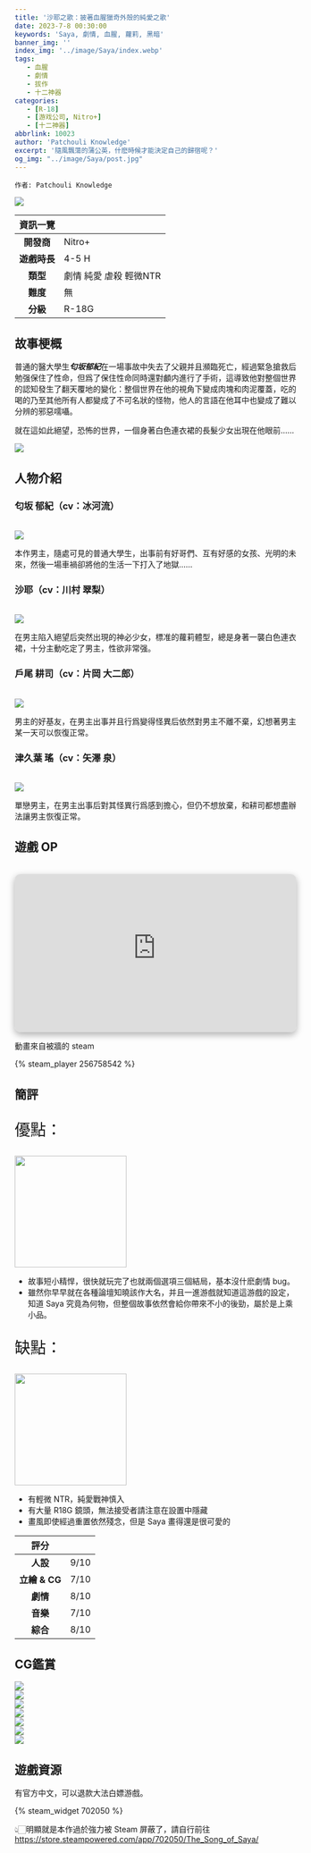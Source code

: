 ```yaml
---
title: '沙耶之歌：披著血腥獵奇外殼的純愛之歌'
date: 2023-7-8 00:30:00
keywords: 'Saya, 劇情, 血腥, 蘿莉, 黑暗'
banner_img: ''
index_img: '../image/Saya/index.webp'
tags:
   - 血腥
   - 劇情
   - 拔作
   - 十二神器
categories:
   - [R-18]
   - [游戏公司, Nitro+]
   - [十二神器]
abbrlink: 10023
author: 'Patchouli Knowledge'
excerpt: '隨風飄蕩的蒲公英，什麽時候才能決定自己的歸宿呢？'
og_img: "../image/Saya/post.jpg"
---
```


`作者: Patchouli Knowledge`

<style>
.heimu {
    display: inline-block;
    background-color: #25252533;
    color: transparent;
    text-shadow: none;
    border-radius: 8px;
    padding: 4px 8px;
    transition: all ease .2s;
}
.heimu:hover, .heimu:active,
.heimu:hover .heimu, .heimu:active .heimu {
    color: white !important;
}
.heimu:hover a, a:hover .heimu,
.heimu:active a, a:active .heimu {
    color: lightblue !important;
}
.heimu:hover .new, .heimu .new:hover, .new:hover .heimu,
.heimu:active .new, .heimu .new:active, .new:active .heimu {
    color: #BA0000 !important;
}
</style>

<style>
.BIGNAME
{
font-size:40px;
font-weight:bolder;
font-family:serif
}
</style>

<style>
.CV
{
font-size:30px;
font-weight:bolder;
font-family:serif
}
</style>

![](../image/Saya/post.jpg)

| 資訊一覽     |                  |
|:--------:|:---------------- |
| **開發商**  | Nitro+ |
| **遊戲時長** |4-5 H          |
| **類型**   | 劇情 純愛 虐殺 輕微NTR     |
| **難度**   | 無            |
| **分級**   | R-18G             |

## 故事梗概

普通的醫大學生***匂坂郁紀***在一場事故中失去了父親并且瀕臨死亡，經過緊急搶救后勉强保住了性命，但爲了保住性命同時還對顱内進行了手術，這導致他對整個世界的認知發生了翻天覆地的變化：整個世界在他的視角下變成肉塊和肉泥覆蓋，吃的喝的乃至其他所有人都變成了不可名狀的怪物，他人的言語在他耳中也變成了難以分辨的邪惡嚅囁。

就在這如此絕望，恐怖的世界，一個身著白色連衣裙的長髮少女出現在他眼前……

![](../image/Saya/cg0.webp)


## 人物介紹

### 匂坂 郁紀（cv：冰河流）

<br>
<div class="row">
<div class="col-2">
<img class="bg-transparent" src="../image/Saya/huminori.webp" style="max-height:300px"/>
</div>
<div class="col-10">
<p>
本作男主，隨處可見的普通大學生，出事前有好哥們、互有好感的女孩、光明的未來，然後一場車禍卻將他的生活一下打入了地獄……
</p>
</div>
</div>
    
### 沙耶（cv：川村 翠梨）

<br>
<div class="row">
<div class="col-2">
<img class="bg-transparent" src="../image/Saya/saya.webp" style="max-height:300px"/>
</div>
<div class="col-10">
<p>
在男主陷入絕望后突然出現的神必少女，標准的蘿莉體型，總是身著一襲白色連衣裙，十分主動吃定了男主，性欲非常强。
</p>
</div>
</div>
    
### 戶尾 耕司（cv：片岡 大二郎）

<br>
<div class="row">
<div class="col-2">
<img class="bg-transparent" src="../image/Saya/koji.webp" style="max-height:300px"/>
</div>
<div class="col-10">
<p>
男主的好基友，在男主出事并且行爲變得怪異后依然對男主不離不棄，幻想著男主某一天可以恢復正常。
</p>
</div>
</div>
    
### 津久葉 瑤（cv：矢澤 泉）

<br>
<div class="row">
<div class="col-2">
<img class="bg-transparent" src="../image/Saya/yoh.webp" style="max-height:300px"/>
</div>
<div class="col-10">
<p>
單戀男主，在男主出事后對其怪異行爲感到擔心，但仍不想放棄，和耕司都想盡辦法讓男主恢復正常。
</p>
</div>
</div>

## 遊戲 OP

<br>

<style>
  #y2b {
    box-shadow: 0 5px 11px 0 rgb(0 0 0 / 18%), 0 4px 15px 0 rgb(0 0 0 / 15%);
    border-radius: 10px;
    aspect-ratio: 16 / 9;
    /*height: 100%;*/
    width: 100%;
    background-color: transparent;
    background-image: url('../image/mona-loading.webp');
    background-size: 700px;
    background-repeat: no-repeat;
    background-position: center
  }
</style>
<iframe id='y2b' loading="lazy" src="https://www.youtube-nocookie.com/embed/mgk8XTe2lEw" title="YouTube video player" frameborder="0" allow="encrypted-media; picture-in-picture" allowfullscreen></iframe>

動畫來自被牆的 steam

{% steam_player 256758542 %}

## 簡評


<div class="row align-items-center">
  <p class="col" style="font-size:200%;">優點：</p>
  <img class="align-right ml-auto bg-transparent" width="200px" src="../image/Atri/yes.webp" alt=""></img>
</div>

 * 故事短小精悍，很快就玩完了也就兩個選項三個結局，基本沒什麽劇情 bug。
 * 雖然你早早就在各種論壇知曉該作大名，并且一進游戲就知道這游戲的設定，知道 Saya 究竟為何物，但整個故事依然會給你帶來不小的後勁，屬於是上乘小品。
 
<div class="row align-items-center">
  <p class="col" style="font-size:200%;">缺點：</p>
  <img class="align-right ml-auto bg-transparent" width="200px" src="../image/Atri/no.webp" alt=""></img>
</div>

 * 有輕微 NTR，純愛戰神慎入
 * 有大量 R18G 鏡頭，無法接受者請注意在設置中隱藏
 * 畫風即使經過重置依然殘念，但是 Saya 畫得還是很可愛的




| 評分        |      |
|:---------:|:----- |
| **人設**    | 9/10 |
| **立繪 & CG** | 7/10 |
| **劇情**    | 8/10 |
| **音樂**    | 7/10 |
| **綜合**    | 8/10 |



## CG鑑賞

<div class="row">
  <div class="col-6 col-lg-6 my-1 mx-0"><img class="img-fluid" src="../image/Saya/cg1.webp" class="" loading=lazy/></div>
  <div class="col-6 col-lg-6 my-1 mx-0"><img class="img-fluid" src="../image/Saya/cg2.webp" class="" loading=lazy/></div>
  <div class="col-6 col-lg-6 my-1 mx-0"><img class="img-fluid" src="../image/Saya/cg3.webp" class="" loading=lazy/></div>
  <div class="col-6 col-lg-6 my-1 mx-0"><img class="img-fluid" src="../image/Saya/cg4.webp" class="" loading=lazy/></div>
  <div class="col-6 col-lg-6 my-1 mx-0"><img class="img-fluid" src="../image/Saya/cg5.webp" class="" loading=lazy/></div>
  <div class="col-6 col-lg-6 my-1 mx-0"><img class="img-fluid" src="../image/Saya/cg6.webp" class="" loading=lazy/></div>
  <div class="col-6 col-lg-6 my-1 mx-0"><img class="img-fluid" src="../image/Saya/cg7.webp" class="" loading=lazy/></div>
</div>

## 遊戲資源

有官方中文，可以退款大法白嫖游戲。

{% steam_widget 702050 %}

👆🏻明顯就是本作過於強力被 Steam 屏蔽了，請自行前往 https://store.steampowered.com/app/702050/The_Song_of_Saya/

<script>
  document.addEventListener("DOMContentLoaded", function(){
    let pclefts = document.querySelectorAll('.pc-left');
    pclefts.forEach((el) => {
      el.addEventListener('touchstart', function(){
        el.classList.add('touch');
      })
      el.addEventListener('touchend', function(){
        el.classList.remove('touch');
      })
    });
    //setTimeout(() => Fluid.utils.setTheme('light'), 1000)
  })
</script>
